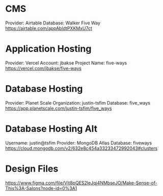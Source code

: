 # CMS

Provider: Airtable
Database: Walker Five Way
https://airtable.com/appAbldtPXKMxU7ct

# Application Hosting

Provider: Vercel
Account: jbakse
Project Name: five-ways
https://vercel.com/jbakse/five-ways

# Database Hosting

Provider: Planet Scale
Organization: justin-tsfim
Database: five_ways
https://app.planetscale.com/justin-tsfim/five_ways

# Database Hosting Alt

Username: justin@tsfim
Provider: MongoDB Atlas
Database: fiveways
https://cloud.mongodb.com/v2/632e8c454a33233472992043#clusters

# Design Files

https://www.figma.com/file/Vit8pQES2leJqj4NMbseJO/Make-Sense-of-This%3A-Salons?node-id=0%3A1

